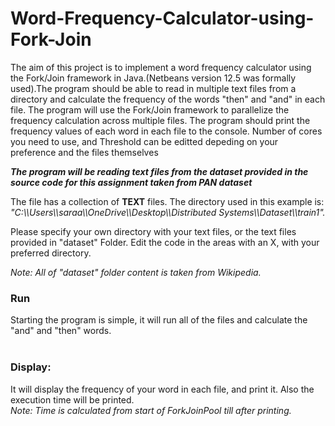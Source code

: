 # Word-Frequency-Calculator-using-Fork-Join

The aim of this project is to implement a word frequency calculator using the Fork/Join framework in Java.(Netbeans version 12.5 was formally used).The program should be able to read in multiple text files from a directory and calculate the frequency of the words "then" and "and" in each file. The program will use the Fork/Join framework to parallelize the frequency calculation across multiple files. The program should print the frequency values of each word in each file to the console. 
Number of cores you need to use, and Threshold can be editted depeding on your preference and the files themselves
<br>
<p><i><b>The program will be reading text files from the dataset provided in the source code for this assignment taken from PAN dataset</b></i></p>

<p>The file has a collection of <b>TEXT</b> files. The directory used in this example is:<br>
<i>"C:\\Users\\saraa\\OneDrive\\Desktop\\Distributed Systems\\Dataset\\train1".</i>
<br>
<p>Please specify your own directory with your text files, or the text files provided in "dataset" Folder. Edit the code in the areas with an X, with your preferred directory.</p> 
<p><i>Note: All of "dataset" folder content is taken from Wikipedia.</i></p></p>

<h3>Run</h3>
Starting the program is simple, it will run all of the files and calculate the "and" and "then" words. 
<br><br>

<h3> Display:</h3>
It will display the frequency of your word in each file, and print it. Also the execution time will be printed. <br>
<i>Note: Time is calculated from start of ForkJoinPool till after printing.</i>
          
